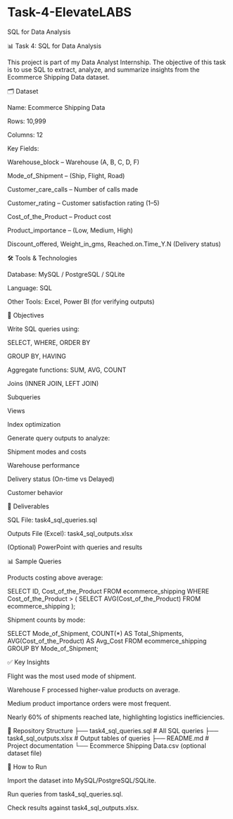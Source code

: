 # Task-4-ElevateLABS
 SQL for Data Analysis


 📊 Task 4: SQL for Data Analysis

This project is part of my Data Analyst Internship.
The objective of this task is to use SQL to extract, analyze, and summarize insights from the Ecommerce Shipping Data dataset.

🗂 Dataset

Name: Ecommerce Shipping Data

Rows: 10,999

Columns: 12

Key Fields:

Warehouse_block – Warehouse (A, B, C, D, F)

Mode_of_Shipment – (Ship, Flight, Road)

Customer_care_calls – Number of calls made

Customer_rating – Customer satisfaction rating (1–5)

Cost_of_the_Product – Product cost

Product_importance – (Low, Medium, High)

Discount_offered, Weight_in_gms, Reached.on.Time_Y.N (Delivery status)

🛠 Tools & Technologies

Database: MySQL / PostgreSQL / SQLite

Language: SQL

Other Tools: Excel, Power BI (for verifying outputs)

📌 Objectives

Write SQL queries using:

SELECT, WHERE, ORDER BY

GROUP BY, HAVING

Aggregate functions: SUM, AVG, COUNT

Joins (INNER JOIN, LEFT JOIN)

Subqueries

Views

Index optimization

Generate query outputs to analyze:

Shipment modes and costs

Warehouse performance

Delivery status (On-time vs Delayed)

Customer behavior

📜 Deliverables

SQL File: task4_sql_queries.sql

Outputs File (Excel): task4_sql_outputs.xlsx

(Optional) PowerPoint with queries and results

📊 Sample Queries

Products costing above average:

SELECT ID, Cost_of_the_Product
FROM ecommerce_shipping
WHERE Cost_of_the_Product > (
    SELECT AVG(Cost_of_the_Product) 
    FROM ecommerce_shipping
);


Shipment counts by mode:

SELECT Mode_of_Shipment, COUNT(*) AS Total_Shipments, 
       AVG(Cost_of_the_Product) AS Avg_Cost
FROM ecommerce_shipping
GROUP BY Mode_of_Shipment;

✅ Key Insights

Flight was the most used mode of shipment.

Warehouse F processed higher-value products on average.

Medium product importance orders were most frequent.

Nearly 60% of shipments reached late, highlighting logistics inefficiencies.

📂 Repository Structure
├── task4_sql_queries.sql     # All SQL queries
├── task4_sql_outputs.xlsx    # Output tables of queries
├── README.md                 # Project documentation
└── Ecommerce Shipping Data.csv (optional dataset file)

🚀 How to Run

Import the dataset into MySQL/PostgreSQL/SQLite.

Run queries from task4_sql_queries.sql.

Check results against task4_sql_outputs.xlsx.
